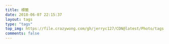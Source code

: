 ```yaml
---
title: 標籤
date: 2018-06-07 22:15:37
layout: tags
type: "tags"
top_img: https://file.crazywong.com/gh/jerryc127/CDN@latest/Photo/tags.jpg
comments: false
---
```

